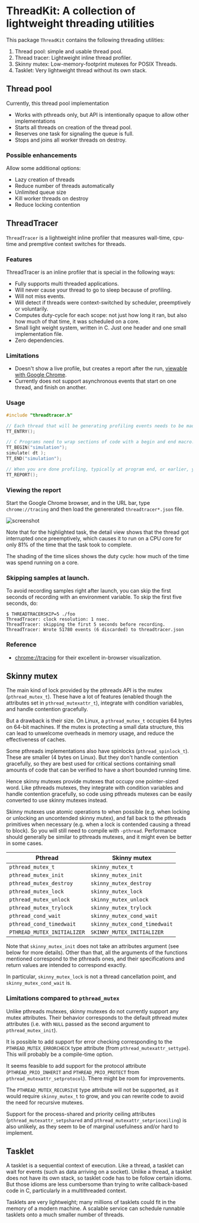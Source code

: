# ThreadKit: A collection of lightweight threading utilities

This package `ThreadKit` contains the following threading utilities:
1. Thread pool: simple and usable thread pool.
2. Thread tracer: Lightweight inline thread profiler.
3. Skinny mutex: Low-memory-footprint mutexes for POSIX Threads.
4. Tasklet: Very lightweight thread without its own stack.

## Thread pool

Currently, this thread pool implementation
 * Works with pthreads only, but API is intentionally opaque to allow
   other implementations
 * Starts all threads on creation of the thread pool.
 * Reserves one task for signaling the queue is full.
 * Stops and joins all worker threads on destroy.

### Possible enhancements

Allow some additional options:
 * Lazy creation of threads
 * Reduce number of threads automatically
 * Unlimited queue size
 * Kill worker threads on destroy
 * Reduce locking contention

## ThreadTracer

`ThreadTracer` is a lightweight inline profiler that measures wall-time,
cpu-time and premptive context switches for threads.

### Features

ThreadTracer is an inline profiler that is special in the following ways:
* Fully supports multi threaded applications.
* Will never cause your thread to go to sleep because of profiling.
* Will not miss events.
* Will detect if threads were context-switched by scheduler, preemptively or voluntarily.
* Computes duty-cycle for each scope: not just how long it ran, but also how much of that time, it was scheduled on a core.
* Small light weight system, written in C. Just one header and one small implementation file.
* Zero dependencies.

### Limitations
* Doesn't show a live profile, but creates a report after the run, [viewable with Google Chrome](https://www.gamasutra.com/view/news/176420/Indepth_Using_Chrometracing_to_view_your_inline_profiling_data.php).
* Currently does not support asynchronous events that start on one thread, and finish on another.

### Usage

```c
#include "threadtracer.h"

// Each thread that will be generating profiling events needs to be made known to the system.
TT_ENTRY();

// C Programs need to wrap sections of code with a begin and end macro.
TT_BEGIN("simulation");
simulate( dt );
TT_END("simulation");

// When you are done profiling, typically at program end, or earlier, you can generate the profile report.
TT_REPORT();
```

### Viewing the report

Start the Google Chrome browser, and in the URL bar, type `chrome://tracing` and
then load the genererated `threadtracer*.json` file.

![screenshot](https://pbs.twimg.com/media/DNZe7tRVwAAm2_-.png)

Note that for the highlighted task, the detail view shows that the thread got
interrupted once preemptively, which causes it to run on a CPU core for only
81% of the time that the task took to complete.

The shading of the time slices shows the duty cycle: how much of the time was
spend running on a core.

### Skipping samples at launch.

To avoid recording samples right after launch, you can skip the first seconds
of recording with an environment variable. To skip the first five seconds, do:

```shell
$ THREADTRACERSKIP=5 ./foo
ThreadTracer: clock resolution: 1 nsec.
ThreadTracer: skipping the first 5 seconds before recording.
ThreadTracer: Wrote 51780 events (6 discarded) to threadtracer.json
```

### Reference

* [chrome://tracing](https://www.chromium.org/developers/how-tos/trace-event-profiling-tool)
  for their excellent in-browser visualization.

## Skinny mutex

The main kind of lock provided by the pthreads API is the mutex
(`pthread_mutex_t`).  These have a lot of features (enabled though the
attributes set in `pthread_mutexattr_t`), integrate with condition variables,
and handle contention gracefully.

But a drawback is their size.  On Linux, a `pthread_mutex_t` occupies 64 bytes
on  64-bit machines.  If the mutex is protecting a small data structure, this
can lead to unwelcome overheads in memory usage, and reduce the effectiveness
of caches.

Some pthreads implementations also have spinlocks (`pthread_spinlock_t`).
These are smaller (4 bytes on Linux).  But they don't handle contention
gracefully, so they are best used for critical sections containing small
amounts of code that can be verified to have a short bounded running time.

Hence skinny mutexes provide mutexes that occupy one pointer-sized word.
Like pthreads mutexes, they integrate with condition variables and handle
contention gracefully, so code using pthreads mutexes can be easily converted
to use skinny mutexes instead.

Skinny mutexes use atomic operations to when possible (e.g. when locking or
unlocking an uncontended skinny mutex), and fall back to the pthreads
primitives when necessary (e.g. when a lock is contended causing a thread to
block). So you will still need to compile with `-pthread`. Performance should
generally be similar to pthreads mutexes, and it might even be better in some
cases.

   Pthread                  |  Skinny mutex
----------------------------|-----------------
`pthread_mutex_t`           | `skinny_mutex_t`
`pthread_mutex_init`        | `skinny_mutex_init`
`pthread_mutex_destroy`     | `skinny_mutex_destroy`
`pthread_mutex_lock`        | `skinny_mutex_lock`
`pthread_mutex_unlock`      | `skinny_mutex_unlock`
`pthread_mutex_trylock`     | `skinny_mutex_trylock`
`pthread_cond_wait`         | `skinny_mutex_cond_wait`
`pthread_cond_timedwait`    | `skinny_mutex_cond_timedwait`
`PTHREAD_MUTEX_INITIALIZER` | `SKINNY_MUTEX_INITIALIZER`

Note that `skinny_mutex_init` does not take an attributes argument (see below
for more details).  Other than that, all the arguments of the functions
mentioned  correspond to the pthreads ones, and their specifications and
return values are intended to correspond exactly.

In particular, `skinny_mutex_lock` is not a thread cancellation point, and
`skinny_mutex_cond_wait` is.

### Limitations compared to `pthread_mutex`

Unlike pthreads mutexes, skinny mutexes do not currently support any mutex
attributes. Their behavior corresponds to the default pthread mutex
attributes (i.e. with `NULL` passed as the second argument to
`pthread_mutex_init`).

It is possible to add support for error checking corresponding to the
`PTHREAD_MUTEX_ERRORCHECK` type attribute (from `pthread_mutexattr_settype`).
This will probably be a compile-time option.

It seems feasible to add support for the protocol attribute
(`PTHREAD_PRIO_INHERIT` and `PTHREAD_PRIO_PROTECT` from
`pthread_mutexattr_setprotocol`). There might be room for improvements.

The `PTHREAD_MUTEX_RECURSIVE` type attribute will not be supported, as
it would require `skinny_mutex_t` to grow, and you can rewrite code to
avoid the need for recursive mutexes.

Support for the process-shared and priority ceiling attributes
(`pthread_mutexattr_setpshared` and
`pthread_mutexattr_setprioceiling`) is also unlikely, as they seem to
be of marginal usefulness and/or hard to implement.

## Tasklet

A tasklet is a sequential context of execution.  Like a thread, a tasklet can
wait for events (such as data arriving on a socket). Unlike a thread,
a tasklet does not have its own stack, so tasklet code has to be follow
certain idioms. But those idioms are less cumbersome than trying to write
callback-based code in C, particularly in a multithreaded context.

Tasklets are very lightweight; many millions of tasklets could fit in the
memory of a modern machine. A scalable service can schedule runnable tasklets
onto a much smaller number of threads.
